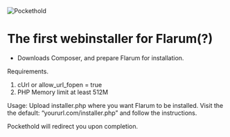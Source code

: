 <img alt="Pockethold" src="http://i.imgur.com/efZ8vHn.png">


# The first webinstaller for Flarum(?)
* Downloads Composer, and prepare Flarum for installation.  

Requirements.
1. cUrl or allow_url_fopen = true
2. PHP Memory limit at least 512M 

Usage:
Upload installer.php where you want Flarum to be installed. 
Visit the the default: “yoururl.com/installer.php” and follow the instructions. 

Pockethold will redirect you upon completion.
